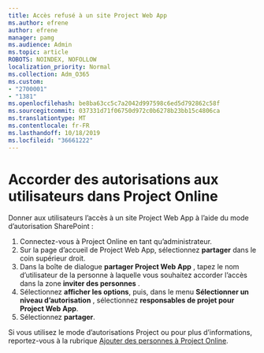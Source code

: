 ```yaml
---
title: Accès refusé à un site Project Web App
ms.author: efrene
author: efrene
manager: pamg
ms.audience: Admin
ms.topic: article
ROBOTS: NOINDEX, NOFOLLOW
localization_priority: Normal
ms.collection: Adm_O365
ms.custom:
- "2700001"
- "1381"
ms.openlocfilehash: be8ba63cc5c7a2042d997598c6ed5d792862c58f
ms.sourcegitcommit: 037331d71f06750d972c0b6278b23bb15c4806ca
ms.translationtype: MT
ms.contentlocale: fr-FR
ms.lasthandoff: 10/18/2019
ms.locfileid: "36661222"
---
```

# <a name="give-users-permissions-in-project-online"></a>Accorder des autorisations aux utilisateurs dans Project Online

Donner aux utilisateurs l’accès à un site Project Web App à l’aide du mode d’autorisation SharePoint :

1. Connectez-vous à Project Online en tant qu’administrateur.
2. Sur la page d’accueil de Project Web App, sélectionnez **partager** dans le coin supérieur droit.
3. Dans la boîte de dialogue **partager Project Web App** , tapez le nom d’utilisateur de la personne à laquelle vous souhaitez accorder l’accès dans la zone **inviter des personnes** .
4. Sélectionnez **afficher les options**, puis, dans le menu **Sélectionner un niveau d’autorisation** , sélectionnez **responsables de projet pour Project Web App**.
5. Sélectionnez **partager**.

Si vous utilisez le mode d’autorisations Project ou pour plus d’informations, reportez-vous à la rubrique [Ajouter des personnes à Project Online](https://docs.microsoft.com/projectonline/step-2-add-people-to-project-online).
